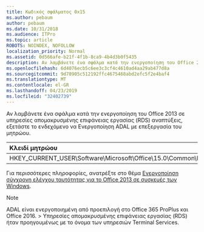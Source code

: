 ```yaml
---
title: Κωδικός σφάλματος 0x15
ms.author: pebaum
author: pebaum
ms.date: 10/31/2018
ms.audience: ITPro
ms.topic: article
ROBOTS: NOINDEX, NOFOLLOW
localization_priority: Normal
ms.assetid: 0d566afe-b21f-4f1b-8ca9-4b4d3b0f5435
description: Αν λαμβάνετε ένα σφάλμα κατά την ενεργοποίηση του Office 2013 σε υπηρεσίες απομακρυσμένης επιφάνειας εργασίας (RDS) αναπτύξεις, εξετάστε το ενδεχόμενο να Ενεργοποίηση ADAL με επεξεργασία του μητρώου.
ms.openlocfilehash: 6d4076ecb5c6ee3c3cf4c4610ad4aa29ab477d8a
ms.sourcegitcommit: 9d78905c512192ffc4675468abd2efc5f2e4baf4
ms.translationtype: MT
ms.contentlocale: el-GR
ms.lasthandoff: 04/23/2019
ms.locfileid: "32402739"
---
```

Αν λαμβάνετε ένα σφάλμα κατά την ενεργοποίηση του Office 2013 σε υπηρεσίες απομακρυσμένης επιφάνειας εργασίας (RDS) αναπτύξεις, εξετάστε το ενδεχόμενο να Ενεργοποίηση ADAL με επεξεργασία του μητρώου. 
  
|**Κλειδί μητρώου**|**Τύπος**|**Τιμή**|
|:-----|:-----|:-----|
|HKEY_CURRENT_USER\Software\Microsoft\Office\15.0\Common\Identity\EnableADAL  <br/> |REG_DWORD  <br/> |1  <br/> |
   
Για περισσότερες πληροφορίες, ανατρέξτε στο θέμα [Ενεργοποίηση σύγχρονη ελέγχου ταυτότητας για το Office 2013 σε συσκευές των Windows](https://docs.microsoft.com/office365/admin/security-and-compliance/enable-modern-authentication).
  
> [!NOTE]
>  ADAL είναι ενεργοποιημένη από προεπιλογή στο Office 365 ProPlus και Office 2016. > Υπηρεσίες απομακρυσμένης επιφάνειας εργασίας (RDS) ήταν προηγουμένως με το όνομα των υπηρεσιών Terminal Services. 
  


